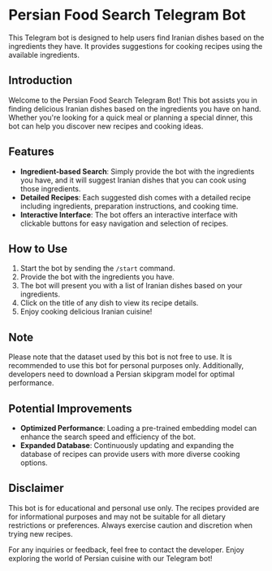 # Persian Food Search Telegram Bot

This Telegram bot is designed to help users find Iranian dishes based on the ingredients they have. It provides suggestions for cooking recipes using the available ingredients.

## Introduction
Welcome to the Persian Food Search Telegram Bot! This bot assists you in finding delicious Iranian dishes based on the ingredients you have on hand. Whether you're looking for a quick meal or planning a special dinner, this bot can help you discover new recipes and cooking ideas.

## Features
- **Ingredient-based Search**: Simply provide the bot with the ingredients you have, and it will suggest Iranian dishes that you can cook using those ingredients.
- **Detailed Recipes**: Each suggested dish comes with a detailed recipe including ingredients, preparation instructions, and cooking time.
- **Interactive Interface**: The bot offers an interactive interface with clickable buttons for easy navigation and selection of recipes.

## How to Use
1. Start the bot by sending the `/start` command.
2. Provide the bot with the ingredients you have.
3. The bot will present you with a list of Iranian dishes based on your ingredients.
4. Click on the title of any dish to view its recipe details.
5. Enjoy cooking delicious Iranian cuisine!

## Note
Please note that the dataset used by this bot is not free to use. It is recommended to use this bot for personal purposes only. Additionally, developers need to download a Persian skipgram model for optimal performance.

## Potential Improvements
- **Optimized Performance**: Loading a pre-trained embedding model can enhance the search speed and efficiency of the bot.
- **Expanded Database**: Continuously updating and expanding the database of recipes can provide users with more diverse cooking options.

## Disclaimer
This bot is for educational and personal use only. The recipes provided are for informational purposes and may not be suitable for all dietary restrictions or preferences. Always exercise caution and discretion when trying new recipes.

For any inquiries or feedback, feel free to contact the developer. Enjoy exploring the world of Persian cuisine with our Telegram bot!
